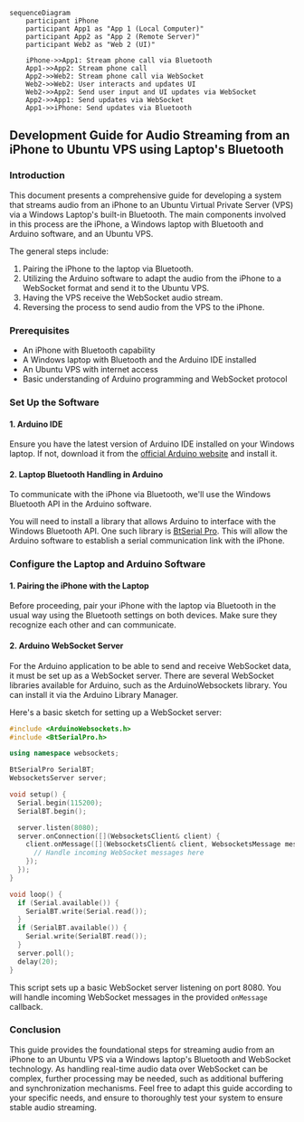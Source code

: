 ```mermaid
sequenceDiagram
    participant iPhone
    participant App1 as "App 1 (Local Computer)"
    participant App2 as "App 2 (Remote Server)"
    participant Web2 as "Web 2 (UI)"

    iPhone->>App1: Stream phone call via Bluetooth
    App1->>App2: Stream phone call
    App2->>Web2: Stream phone call via WebSocket
    Web2->>Web2: User interacts and updates UI
    Web2->>App2: Send user input and UI updates via WebSocket
    App2->>App1: Send updates via WebSocket
    App1->>iPhone: Send updates via Bluetooth
```

## Development Guide for Audio Streaming from an iPhone to Ubuntu VPS using Laptop's Bluetooth

### Introduction

This document presents a comprehensive guide for developing a system that streams audio from an iPhone to an Ubuntu Virtual Private Server (VPS) via a Windows Laptop's built-in Bluetooth. The main components involved in this process are the iPhone, a Windows laptop with Bluetooth and Arduino software, and an Ubuntu VPS.

The general steps include:

1. Pairing the iPhone to the laptop via Bluetooth.
2. Utilizing the Arduino software to adapt the audio from the iPhone to a WebSocket format and send it to the Ubuntu VPS.
3. Having the VPS receive the WebSocket audio stream.
4. Reversing the process to send audio from the VPS to the iPhone.

### Prerequisites

* An iPhone with Bluetooth capability
* A Windows laptop with Bluetooth and the Arduino IDE installed
* An Ubuntu VPS with internet access
* Basic understanding of Arduino programming and WebSocket protocol

### Set Up the Software

#### 1. Arduino IDE

Ensure you have the latest version of Arduino IDE installed on your Windows laptop. If not, download it from the [official Arduino website](https://www.arduino.cc/en/main/software) and install it.

#### 2. Laptop Bluetooth Handling in Arduino

To communicate with the iPhone via Bluetooth, we'll use the Windows Bluetooth API in the Arduino software.

You will need to install a library that allows Arduino to interface with the Windows Bluetooth API. One such library is [BtSerial Pro](https://www.megunolink.com/articles/category/arduino/). This will allow the Arduino software to establish a serial communication link with the iPhone.

### Configure the Laptop and Arduino Software

#### 1. Pairing the iPhone with the Laptop

Before proceeding, pair your iPhone with the laptop via Bluetooth in the usual way using the Bluetooth settings on both devices. Make sure they recognize each other and can communicate.

#### 2. Arduino WebSocket Server

For the Arduino application to be able to send and receive WebSocket data, it must be set up as a WebSocket server. There are several WebSocket libraries available for Arduino, such as the ArduinoWebsockets library. You can install it via the Arduino Library Manager.

Here's a basic sketch for setting up a WebSocket server:

```cpp
#include <ArduinoWebsockets.h>
#include <BtSerialPro.h>

using namespace websockets;

BtSerialPro SerialBT;
WebsocketsServer server;

void setup() {
  Serial.begin(115200);
  SerialBT.begin();

  server.listen(8080);
  server.onConnection([](WebsocketsClient& client) {
    client.onMessage([](WebsocketsClient& client, WebsocketsMessage message) {
      // Handle incoming WebSocket messages here
    });
  });
}

void loop() {
  if (Serial.available()) {
    SerialBT.write(Serial.read());
  }
  if (SerialBT.available()) {
    Serial.write(SerialBT.read());
  }
  server.poll();
  delay(20);
}
```

This script sets up a basic WebSocket server listening on port 8080. You will handle incoming WebSocket messages in the provided `onMessage` callback.



### Conclusion

This guide provides the foundational steps for streaming audio from an iPhone to an Ubuntu VPS via a Windows laptop's Bluetooth and WebSocket technology. As handling real-time audio data over WebSocket can be complex, further processing may be needed, such as additional buffering and synchronization mechanisms. Feel free to adapt this guide according to your specific needs, and ensure to thoroughly test your system to ensure stable audio streaming.
